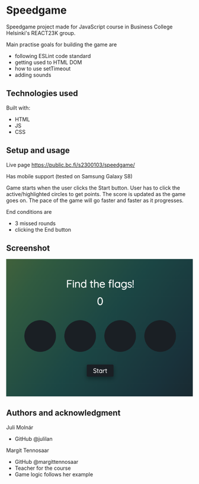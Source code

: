 # Speedgame

Speedgame project made for JavaScript course in Business College Helsinki's REACT23K group.

Main practise goals for building the game are

- following ESLint code standard
- getting used to HTML DOM
- how to use setTimeout
- adding sounds

## Technologies used

Built with:

- HTML
- JS
- CSS

## Setup and usage

Live page https://public.bc.fi/s2300103/speedgame/

Has mobile support (tested on Samsung Galaxy S8)

Game starts when the user clicks the Start button. User has to click the active/highlighted circles to get points. The score is updated as the game goes on. The pace of the game will go faster and faster as it progresses.

End conditions are

- 3 missed rounds
- clicking the End button

## Screenshot

![Screenshot of the speedgame](speedgame_screenshot.png)

## Authors and acknowledgment

Juli Molnár

- GitHub @julilan

Margit Tennosaar

- GitHub @margittennosaar
- Teacher for the course
- Game logic follows her example
